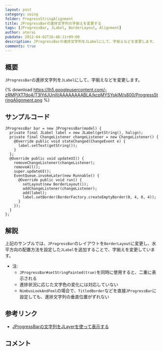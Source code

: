 ```yaml
---
layout: post
category: swing
folder: ProgressStringAlignment
title: JProgressBarの進捗文字列の字揃えを変更する
tags: [JProgressBar, JLabel, BorderLayout, Alignment]
author: aterai
pubdate: 2012-04-02T16:48:11+09:00
description: JProgressBarの進捗文字列をJLabelにして、字揃えなどを変更します。
comments: true
---
```

## 概要
`JProgressBar`の進捗文字列を`JLabel`にして、字揃えなどを変更します。

{% download https://lh5.googleusercontent.com/-zRMPjXT7do4/T3lYdJUnilI/AAAAAAAABLA/kcpMYSYoklM/s800/ProgressStringAlignment.png %}

## サンプルコード
<pre class="prettyprint"><code>JProgressBar bar = new JProgressBar(model) {
  private final JLabel label = new JLabel(getString(), halign);
  private final ChangeListener changeListener = new ChangeListener() {
    @Override public void stateChanged(ChangeEvent e) {
      label.setText(getString());
    }
  };
  @Override public void updateUI() {
    removeChangeListener(changeListener);
    removeAll();
    super.updateUI();
    EventQueue.invokeLater(new Runnable() {
      @Override public void run() {
        setLayout(new BorderLayout());
        addChangeListener(changeListener);
        add(label);
        label.setBorder(BorderFactory.createEmptyBorder(0, 4, 0, 4));
      }
    });
  }
};
</code></pre>

## 解説
上記のサンプルでは、`JProgressBar`のレイアウトを`BorderLayout`に変更し、水平方向の配置方法を設定した`JLabel`を追加することで、字揃えを変更しています。

- 注:
    - `JProgressBar#setStringPainted(true)`を同時に使用すると、二重に表示される
    - 進捗状況に応じた文字色の変化には対応していない
    - `NimbusLookAndFeel`の場合で、`TitledBorder`などを直接`JProgressBar`に設定しても、進捗文字列の垂直位置がずれない

<!-- dummy comment line for breaking list -->

## 参考リンク
- [JProgressBarの文字列をJLayerを使って表示する](http://ateraimemo.com/Swing/ProgressStringLayer.html)

<!-- dummy comment line for breaking list -->

## コメント

